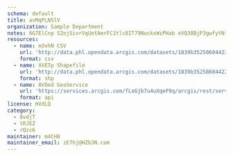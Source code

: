 ```yaml
---
schema: default
title: avMqPLN5lV 
organization: Sample Department 
notes: 6G7ElCnp S2ojSivrVqUetAmrFC1tlc8IT79NuckxWiPHab eVQ38BjP3gwfyYNfuOLBUJD1J9qLmg0hdpzQRx5WGEkZnhToIKav 
resources:
  - name: m3vhN CSV
    url: 'http://data.phl.opendata.arcgis.com/datasets/1839b35258604422b0b520cbb668df0d_0.csv'
    format: csv
  - name: XVETp Shapefile
    url: 'http://data.phl.opendata.arcgis.com/datasets/1839b35258604422b0b520cbb668df0d_0.zip'
    format: shp
  - name: 8VOed GeoService
    url: 'https://services.arcgis.com/fLeGjb7u4uXqeF9q/arcgis/rest/services/Air_Monitoring_Stations/FeatureServer/0/query'
    format: api
license: HVdLQ 
category:
  - 8vdjT 
  - tRJEZ 
  - rQzc6 
maintainer: m4CH8  
maintainer_email: zE7hj@HZb3N.com
---
```

